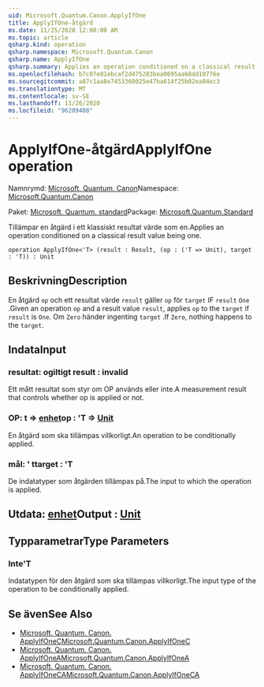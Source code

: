```yaml
---
uid: Microsoft.Quantum.Canon.ApplyIfOne
title: ApplyIfOne-åtgärd
ms.date: 11/25/2020 12:00:00 AM
ms.topic: article
qsharp.kind: operation
qsharp.namespace: Microsoft.Quantum.Canon
qsharp.name: ApplyIfOne
qsharp.summary: Applies an operation conditioned on a classical result value being one.
ms.openlocfilehash: b7c07e01ebcaf2d475283bea0695aa68dd10776e
ms.sourcegitcommit: a87c1aa8e7453360025e47ba614f25b02ea84ec3
ms.translationtype: MT
ms.contentlocale: sv-SE
ms.lasthandoff: 11/26/2020
ms.locfileid: "96209408"
---
```

# <a name="applyifone-operation"></a><span data-ttu-id="52f4c-102">ApplyIfOne-åtgärd</span><span class="sxs-lookup"><span data-stu-id="52f4c-102">ApplyIfOne operation</span></span>

<span data-ttu-id="52f4c-103">Namnrymd: [Microsoft. Quantum. Canon](xref:Microsoft.Quantum.Canon)</span><span class="sxs-lookup"><span data-stu-id="52f4c-103">Namespace: [Microsoft.Quantum.Canon](xref:Microsoft.Quantum.Canon)</span></span>

<span data-ttu-id="52f4c-104">Paket: [Microsoft. Quantum. standard](https://nuget.org/packages/Microsoft.Quantum.Standard)</span><span class="sxs-lookup"><span data-stu-id="52f4c-104">Package: [Microsoft.Quantum.Standard](https://nuget.org/packages/Microsoft.Quantum.Standard)</span></span>


<span data-ttu-id="52f4c-105">Tillämpar en åtgärd i ett klassiskt resultat värde som en.</span><span class="sxs-lookup"><span data-stu-id="52f4c-105">Applies an operation conditioned on a classical result value being one.</span></span>

```qsharp
operation ApplyIfOne<'T> (result : Result, (op : ('T => Unit), target : 'T)) : Unit
```


## <a name="description"></a><span data-ttu-id="52f4c-106">Beskrivning</span><span class="sxs-lookup"><span data-stu-id="52f4c-106">Description</span></span>

<span data-ttu-id="52f4c-107">En åtgärd `op` och ett resultat värde `result` gäller `op` för `target` IF `result` `One` .</span><span class="sxs-lookup"><span data-stu-id="52f4c-107">Given an operation `op` and a result value `result`, applies `op` to the `target` if `result` is `One`.</span></span> <span data-ttu-id="52f4c-108">Om `Zero` händer ingenting `target` .</span><span class="sxs-lookup"><span data-stu-id="52f4c-108">If `Zero`, nothing happens to the `target`.</span></span>

## <a name="input"></a><span data-ttu-id="52f4c-109">Indata</span><span class="sxs-lookup"><span data-stu-id="52f4c-109">Input</span></span>

### <a name="result--__invalidresult__"></a><span data-ttu-id="52f4c-110">resultat: __ogiltigt <Result>__</span><span class="sxs-lookup"><span data-stu-id="52f4c-110">result : __invalid<Result>__</span></span>

<span data-ttu-id="52f4c-111">Ett mått resultat som styr om OP används eller inte.</span><span class="sxs-lookup"><span data-stu-id="52f4c-111">A measurement result that controls whether op is applied or not.</span></span>


### <a name="op--t--unit"></a><span data-ttu-id="52f4c-112">OP: t => [enhet](xref:microsoft.quantum.lang-ref.unit)</span><span class="sxs-lookup"><span data-stu-id="52f4c-112">op : 'T => [Unit](xref:microsoft.quantum.lang-ref.unit)</span></span> 

<span data-ttu-id="52f4c-113">En åtgärd som ska tillämpas villkorligt.</span><span class="sxs-lookup"><span data-stu-id="52f4c-113">An operation to be conditionally applied.</span></span>


### <a name="target--t"></a><span data-ttu-id="52f4c-114">mål: ' t</span><span class="sxs-lookup"><span data-stu-id="52f4c-114">target : 'T</span></span>

<span data-ttu-id="52f4c-115">De indatatyper som åtgärden tillämpas på.</span><span class="sxs-lookup"><span data-stu-id="52f4c-115">The input to which the operation is applied.</span></span>



## <a name="output--unit"></a><span data-ttu-id="52f4c-116">Utdata: [enhet](xref:microsoft.quantum.lang-ref.unit)</span><span class="sxs-lookup"><span data-stu-id="52f4c-116">Output : [Unit](xref:microsoft.quantum.lang-ref.unit)</span></span>



## <a name="type-parameters"></a><span data-ttu-id="52f4c-117">Typparametrar</span><span class="sxs-lookup"><span data-stu-id="52f4c-117">Type Parameters</span></span>

### <a name="t"></a><span data-ttu-id="52f4c-118">Inte</span><span class="sxs-lookup"><span data-stu-id="52f4c-118">'T</span></span>

<span data-ttu-id="52f4c-119">Indatatypen för den åtgärd som ska tillämpas villkorligt.</span><span class="sxs-lookup"><span data-stu-id="52f4c-119">The input type of the operation to be conditionally applied.</span></span>

## <a name="see-also"></a><span data-ttu-id="52f4c-120">Se även</span><span class="sxs-lookup"><span data-stu-id="52f4c-120">See Also</span></span>

- [<span data-ttu-id="52f4c-121">Microsoft. Quantum. Canon. ApplyIfOneC</span><span class="sxs-lookup"><span data-stu-id="52f4c-121">Microsoft.Quantum.Canon.ApplyIfOneC</span></span>](xref:Microsoft.Quantum.Canon.ApplyIfOneC)
- [<span data-ttu-id="52f4c-122">Microsoft. Quantum. Canon. ApplyIfOneA</span><span class="sxs-lookup"><span data-stu-id="52f4c-122">Microsoft.Quantum.Canon.ApplyIfOneA</span></span>](xref:Microsoft.Quantum.Canon.ApplyIfOneA)
- [<span data-ttu-id="52f4c-123">Microsoft. Quantum. Canon. ApplyIfOneCA</span><span class="sxs-lookup"><span data-stu-id="52f4c-123">Microsoft.Quantum.Canon.ApplyIfOneCA</span></span>](xref:Microsoft.Quantum.Canon.ApplyIfOneCA)